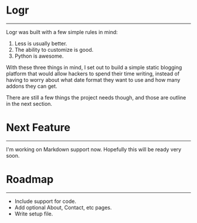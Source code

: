 Logr
====
 - - -

Logr was built with a few simple rules in mind:

1. Less is usually better.
2. The ability to customize is good.
3. Python is awesome.

With these three things in mind, I set out to build a simple static blogging
platform that would allow hackers to spend their time writing, instead of having
to worry about what date format they want to use and how many addons they can
get.

There are still a few things the project needs though, and those are outline in
the next section.

Next Feature
============
 - - -

I'm working on Markdown support now. Hopefully this will be ready very soon.

Roadmap
=======
 - - - 

- Include support for code.
- Add optional About, Contact, etc pages.
- Write setup file.
